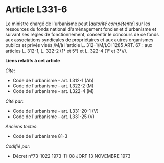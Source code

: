 # Article L331-6

Le ministre chargé de l'urbanisme peut [*autorité compétente*] sur les ressources du fonds national d'aménagement foncier et
d'urbanisme et suivant ses règles de fonctionnement, consentir le concours de ce fonds aux associations syndicales de
propriétaires et aux autres organismes publics et privés visés /M/à l'article L. 312-1/M/LOI  1285 ART. 67 : aux articles L.
312-1, L. 322-2 (1° et 5°) et L. 322-4 (1° et 3°)//.

**Liens relatifs à cet article**

_Cite_:

  - Code de l'urbanisme - art. L312-1 (Ab)
  - Code de l'urbanisme - art. L322-2 (M)
  - Code de l'urbanisme - art. L322-4 (M)

_Cité par_:

  - Code de l'urbanisme - art. L331-20-1 (V)
  - Code de l'urbanisme - art. L331-25 (V)

_Anciens textes_:

  - Code de l'urbanisme 81-3

_Codifié par_:

  - Décret n°73-1022 1973-11-08 JORF 13 NOVEMBRE 1973
